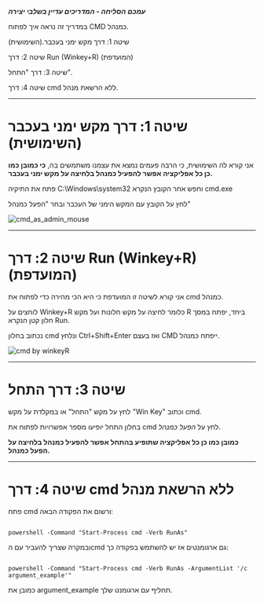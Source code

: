 **_עמכם הסליחה - המדריכים עדיין בשלבי יצירה_**

במדריך זה נראה איך לפתוח CMD כמנהל.

שיטה 1: דרך מקש ימני בעכבר.(השימושית)

שיטה 2: דרך Run (Winkey+R) (המועדפת)

שיטה 3: דרך "התחל".

שיטה 4: דרך cmd ללא הרשאת מנהל.

---

# שיטה 1: דרך מקש ימני בעכבר (השימושית)

אני קורא לה השימושית, כי הרבה פעמים נמצא את עצמנו משתמשים בה, **כי כמובן כמו כן כל אפליקציה אפשר להפעיל כמנהל בלחיצה על מקש ימני בעכבר.**

פתח את התיקיה C:\Windows\system32 וחפש אחר הקובץ הנקרא cmd.exe

לחץ על הקובץ עם המקש הימני של העכבר ובחר "הפעל כמנהל"


![cmd_as_admin_mouse](https://github.com/koshernet/koshernet.github.io/assets/155895553/9b8d7b5a-a296-4c1b-86c0-1716d8c2f861)



---


# שיטה 2: דרך Run (Winkey+R) (המועדפת)

אני קורא לשיטה זו המועדפת כי היא הכי מהירה כדי לפתוח את cmd כמנהל.

לוחצים על Winkey+R כלומר לחיצה על מקש חלונות ועל מקש R ביחד, יפתח במסך חלון קטן הנקרא Run.

נכתוב בחלון cmd ונלחץ Ctrl+Shift+Enter ואז בעצם CMD ייפתח כמנהל.

![cmd by winkeyR](https://github.com/koshernet/koshernet.github.io/assets/155895553/961b536b-43ca-4245-ab37-2d399d4af8ed)


---


# שיטה 3: דרך התחל

לחץ על מקש "התחל" או במקלדת על מקש "Win Key" וכתוב cmd.

בחלון התחל יופיעו מספר אפשרויות לפתוח את cmd לחץ על *הפעל כמנהל*.

**כמובן כמו כן כל אפליקציה שתופיע בהתחל אפשר להפעיל כמנהל בלחיצה על הפעל כמנהל.**

---

# שיטה 4: דרך cmd ללא הרשאת מנהל

פתח cmd ורשום את הפקודה הבאה:

<div class="code_div" dir="ltr">
<code class="language-cmd">
powershell -Command "Start-Process cmd -Verb RunAs"
</code>
</div>

ובמקרה שצריך להעביר עם הcmd גם ארגומנטים אז יש להשתמש בפקודה כך:
<div class="code_div" dir="ltr">
<code class="language-cmd">
powershell -Command "Start-Process cmd -Verb RunAs -ArgumentList '/c argument_example'"
</code>
</div>

כמובן את argument_example תחליף עם ארגומנט שלך.
